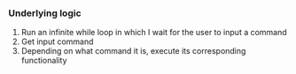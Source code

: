### Underlying logic
1. Run an infinite while loop in which I wait for the user to input a command
2. Get input command
3. Depending on what command it is, execute its corresponding functionality